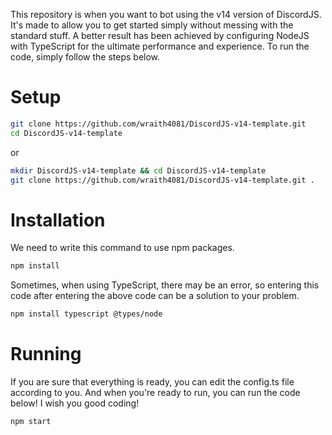 This repository is when you want to bot using the v14 version of DiscordJS. It's made to allow you to get started simply without messing with the standard stuff. A better result has been achieved by configuring NodeJS with TypeScript for the ultimate performance and experience. To run the code, simply follow the steps below.

# Setup
```sh
git clone https://github.com/wraith4081/DiscordJS-v14-template.git
cd DiscordJS-v14-template
```
or
```sh
mkdir DiscordJS-v14-template && cd DiscordJS-v14-template
git clone https://github.com/wraith4081/DiscordJS-v14-template.git .
```

# Installation
We need to write this command to use npm packages.
```sh
npm install
```
Sometimes, when using TypeScript, there may be an error, so entering this code after entering the above code can be a solution to your problem.
```sh
npm install typescript @types/node
```

# Running
If you are sure that everything is ready, you can edit the config.ts file according to you. And when you're ready to run, you can run the code below! I wish you good coding!
```sh
npm start
```
